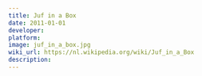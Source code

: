 ```yaml
---
title: Juf in a Box
date: 2011-01-01
developer: 
platform: 
image: juf_in_a_box.jpg
wiki_url: https://nl.wikipedia.org/wiki/Juf_in_a_Box
description: 
---
```

